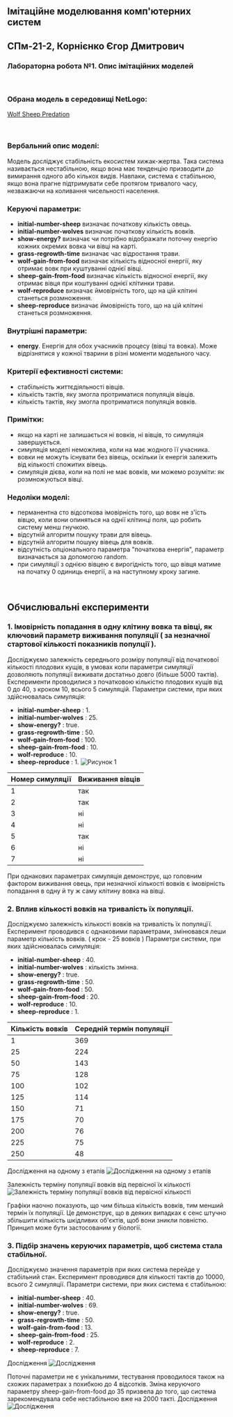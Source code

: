 ## Імітаційне моделювання комп'ютерних систем
## СПм-21-2, **Корнієнко Єгор Дмитрович**
### Лабораторна робота №**1**. Опис імітаційних моделей

<br>

### Обрана модель в середовищі NetLogo:
[Wolf Sheep Predation](http://www.netlogoweb.org/launch#http://www.netlogoweb.org/assets/modelslib/Sample%20Models/Biology/Wolf%20Sheep%20Predation.nlogo)

<br>

### Вербальний опис моделі:
Модель досліджує стабільність екосистем хижак-жертва. Така система називається нестабільною, якщо вона має тенденцію призводити до вимирання одного або кількох видів. Навпаки, система є стабільною, якщо вона прагне підтримувати себе протягом тривалого часу, незважаючи на коливання чисельності населення.

### Керуючі параметри:
- **initial-number-sheep** визначає початкову кількість овець.
- **initial-number-wolves** визначає початкову кількість вовків.
- **show-energy?** визначає чи потрібно відображати поточну енергію кожних окремих вовка чи вівці на карті.
- **grass-regrowth-time** визначає час відростання трави.
- **wolf-gain-from-food** визначає кількість відносної енергії, яку отримає вовк при куштуванні однієї вівці.
- **sheep-gain-from-food** визначає кількість відносної енергії, яку отримає вівця при коштуванні однієї клітинки трави.
- **wolf-reproduce** визначає ймовірність того, що на цій клітині станеться розмноження.
- **sheep-reproduce** визначає ймовірність того, що на цій клітині станеться розмноження.

### Внутрішні параметри:
- **energy**. Енергія для обох учасників процесу (вівці та вовка). Може відрізнятися у кожної тварини в різні моменти модельного часу.

### Критерії ефективності системи:
- стабільність життєдіяльності вівців.
- кількість тактів, яку змогла протриматися популяція вівців.
- кількість тактів, яку змогла протриматися популяція вовків.

### Примітки:
- якщо на карті не залишається ні вовків, ні вівців, то симуляція завершується.
- симуляція моделі неможлива, коли на має жодного її учасника.
- вовки не можуть існувати без вівець, оскільки їх енергія залежить від кількості спожитих вівець.
- симуляція дієва, коли на полі не має вовків, ми можемо розуміти: як розмножуються вівці.

### Недоліки моделі:
- перманентна сто відсоткова імовірність того, що вовк не з'їсть вівцю, коли вони опиняться на однії клітинці поля, що робить систему менш гнучкою.
- відсутній алгоритм пошуку трави для вівець.
- відсутній алгоритм пошуку вівець для вовків.
- відсутність опціонального параметра "початкова енергія", параметр визначається за допомогою random.
- при симуляції з однією вівцею є вирогідність того, що вівця матиме на початку 0 одиниць енергії, а на наступному кроку загине.

<br>

## Обчислювальні експерименти

### 1. Імовірність попадання в одну клітину вовка та вівці, як ключовий параметр виживання популяції ( за незначної стартової кількості показників популції ).
Досліджуємо залежність середнього розміру популяції від початкової кількості плодових кущів, в умовах коли параметри симуляції дозволяють популяції виживати достатньо довго (більше 5000 тактів). Експерименти проводилися з початковою кількістю плодових кущів від 0 до 40, з кроком 10, всього 5 симуляцій.
Параметри системи, при яких здійснювалась симуляція:
- **initial-number-sheep** : 1.
- **initial-number-wolves** : 25.
- **show-energy?** : true.
- **grass-regrowth-time** : 50.
- **wolf-gain-from-food** : 100.
- **sheep-gain-from-food** : 10.
- **wolf-reproduce** : 10.
- **sheep-reproduce** : 1.
![Рисунок 1](l-1-1.jpg)

<table>
<thead>
<tr><th>Номер симуляції</th><th>Виживання вівців</th></tr>
</thead>
<tbody>
<tr><td>1</td><td>так</td></tr>
<tr><td>2</td><td>так</td></tr>
<tr><td>3</td><td>ні</td></tr>
<tr><td>4</td><td>ні</td></tr>
<tr><td>5</td><td>так</td></tr>
<tr><td>6</td><td>ні</td></tr>
<tr><td>7</td><td>ні</td></tr>
</tbody>
</table>

При однакових параметрах симуляція демонструє, що головним фактором виживання овець, при незначної кількості вовків є імовірність попадання в одну й ту ж саму клітину вовка на вівці.

### 2. Вплив кількості вовків на тривалість їх популяції.
Досліджуємо залежність кількості вовків на тривалість їх популяцїї.
Експеримент проводився с однаковими параметрами, змінювався леши параметр кількість вовків. ( крок - 25 вовків ) 
Параметри системи, при яких здійснювалась симуляція:
- **initial-number-sheep** : 40.
- **initial-number-wolves** : кількість змінна.
- **show-energy?** : true.
- **grass-regrowth-time** : 50.
- **wolf-gain-from-food** : 50.
- **sheep-gain-from-food** : 20.
- **wolf-reproduce** : 10.
- **sheep-reproduce** : 1.

<table>
<thead>
<tr><th>Кількість вовків</th><th>Середній термін популяції</th></tr>
</thead>
<tbody>
<tr><td>1</td><td>369</td></tr>
<tr><td>25</td><td>224</td></tr>
<tr><td>50</td><td>143</td></tr>
<tr><td>75</td><td>128</td></tr>
<tr><td>100</td><td>102</td></tr>
<tr><td>125</td><td>114</td></tr>
<tr><td>150</td><td>71</td></tr>
<tr><td>175</td><td>70</td></tr>
<tr><td>200</td><td>76</td></tr>
<tr><td>225</td><td>75</td></tr>
<tr><td>250</td><td>48</td></tr>
</tbody>
</table>

Дослідження на одному з етапів
![Дослідження на одному з етапів](lb-1-2.jpg)

Залежність терміну популяції вовків від первісної їх кількості
![Залежність терміну популяції вовків від первісної кількості](lb-1-3.jpg)



Графіки наочно показують, що чим більша кількість вовків, тим менший термін їх популяції. Це демонструє, що в деяких випадках є сенс штучно збільшити кількість шкідливих об'єктів, щоб вони зникли повністю. Принцип може бути застосованим у біології.

### 3. Підбір значень керуючих параметрів, щоб система стала стабільної.
Досліджуємо значення параметрів при яких система перейде у стабільний стан. Експеримент проводився для кількості тактів до 10000, всього 2 симуляції.
Параметри системи, при яких система є стабільною:
- **initial-number-sheep** : 40.
- **initial-number-wolves** : 69.
- **show-energy?** : true.
- **grass-regrowth-time** : 50.
- **wolf-gain-from-food** : 13.
- **sheep-gain-from-food** : 25.
- **wolf-reproduce** : 2.
- **sheep-reproduce** : 7.

Дослідження
![Дослідження](lb-1-4.jpg)
 
Поточні параметри не є унікальними, тестування проводилося також на схожих параметрах з похибкою до 4 відсотків. Зміна керуючого параметру sheep-gain-from-food до 35 призвела до того, що система зарекомендувала себе нестабільною вже на 2000 такті. 
Дослідження
![Дослідження](lb-1-5.jpg)
